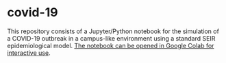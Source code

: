# covid-19

This repository consists of a Jupyter/Python notebook for the simulation of a COVID-19 outbreak in a campus-like environment using a standard SEIR epidemiological model. [The notebook can be opened in Google Colab for interactive use](https://colab.research.google.com/github/jckantor/covid-19/blob/master/covid-19.ipynb).
